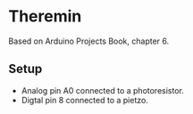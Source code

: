 Theremin
========

Based on Arduino Projects Book, chapter 6.

Setup
-----

- Analog pin A0 connected to a photoresistor.
- Digtal pin 8 connected to a pietzo.
